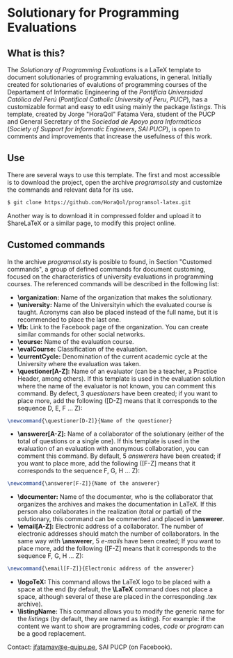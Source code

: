 # Solutionary for Programming Evaluations

## What is this?

The *Solutionary of Programming Evaluations* is a LaTeX template to document solutionaries of programming evaluations, in general. Initially created for solutionaries of evalutions of programming courses of the Departament of Informatic Engineering of the *Pontificia Universidad Católica del Perú* (*Pontifical Catholic University of Peru*, *PUCP*), has a customizable format and easy to edit using mainly the package *listings*. This template, created by Jorge "HoraQol" Fatama Vera, student of the PUCP and General Secretary of the *Sociedad de Apoyo para Informáticos* (*Society of Support for Informatic Engineers*, *SAI PUCP*), is open to comments and improvements that increase the usefulness of this work.

## Use

There are several ways to use this template. The first and most accessible is to download the project, open the archive *programsol.sty* and customize the commands and relevant data for its use.

```bash
$ git clone https://github.com/HoraQol/programsol-latex.git
```

Another way is to download it in compressed folder and upload it to ShareLaTeX or a similar page, to modify this project online.

## Customed commands

In the archive *programsol.sty* is posible to found, in Section "Customed commands", a group of defined commands for document customing, focused on the characteristics of university evaluations in programming courses.
The referenced commands will be described in the following list:
* **\organization:** Name of the organization that makes the solutionary.
* **\university:** Name of the Universityin which the evaluated course is taught. Acronyms can also be placed instead of the full name, but it is recommended to place the last one.
* **\fb:** Link to the Facebook page of the organization. You can create similar commands for other social networks.
* **\course:** Name of the evaluation course.
* **\evalCourse:** Classification of the evaluation.
* **\currentCycle:** Denomination of the current academic cycle at the University where the evaluation was taken.
* **\questioner[A-Z]:** Name of an evaluator (can be a teacher, a Practice Header, among others). If this template is used in the evaluation solution where the name of the evaluator is not known, you can comment this command. By defect, 3 *questioners* have been created; if you want to place more, add the following ([D-Z] means that it corresponds to the sequence D, E, F ... Z):
```tex
\newcommand{\questioner[D-Z]}{Name of the questioner}
```
* **\answerer[A-Z]:** Name of a collaborator of the solutionary (either of the total of questions or a single one). If this template is used in the evaluation of an evaluation with anonymous collaboration, you can comment this command. By default, 5 *answerers* have been created; if you want to place more, add the following ([F-Z] means that it corresponds to the sequence F, G, H ... Z):
```tex
\newcommand{\answerer[F-Z]}{Name of the answerer}
```
* **\documenter:** Name of the documenter, who is the collaborator that organizes the archives and makes the documentation in LaTeX. If this person also collaborates in the realization (total or partial) of the solutionary, this command can be commented and placed in **\answerer**.
* **\email[A-Z]:** Electronic address of a collaborator. The number of electronic addresses should match the number of collaborators. In the same way with **\answerer**, 5 *e-mails* have been created; If you want to place more, add the following ([F-Z] means that it corresponds to the sequence F, G, H ... Z):
```tex
\newcommand{\email[F-Z]}{Electronic address of the answerer}
```
* **\logoTeX:** This command allows the LaTeX logo to be placed with a space at the end (by default, the **\LaTeX** command does not place a space, although several of these are placed in the corresponding .tex archive).
* **\listingName:** This command allows you to modify the generic name for the *listings* (by default, they are named as *listing*). For example: if the content we want to show are programming codes, *code* or *program* can be a good replacement.

Contact: jfatamav@e-quipu.pe, SAI PUCP (on Facebook).
